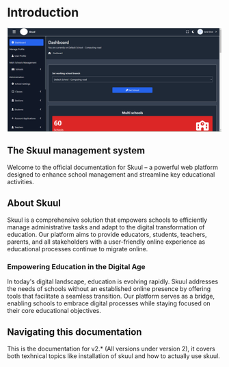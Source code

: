 # Introduction

![Skuul Homepage](/public/images/homepage.png)

## The Skuul management system
Welcome to the official documentation for Skuul – a powerful web platform designed to enhance school management and streamline key educational activities.

## About Skuul
Skuul is a comprehensive solution that empowers schools to efficiently manage administrative tasks and adapt to the digital transformation of education. Our platform aims to provide educators, students, teachers, parents, and all stakeholders with a user-friendly online experience as educational processes continue to migrate online.

### Empowering Education in the Digital Age
In today's digital landscape, education is evolving rapidly. Skuul addresses the needs of schools without an established online presence by offering tools that facilitate a seamless transition. Our platform serves as a bridge, enabling schools to embrace digital processes while staying focused on their core educational objectives.

## Navigating this documentation

This is the documentation for v2.* (All versions under version 2), it covers both texhnical topics like installation of skuul and how to actually use skuul.